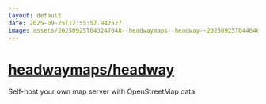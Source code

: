 ```yaml
---
layout: default
date: 2025-09-25T12:55:57.942527
image: assets/20250925T043247048--headwaymaps--headway--20250925T044646627--cropped.png
---
```


# [headwaymaps/headway](https://github.com/headwaymaps/headway)

Self-host your own map server with OpenStreetMap data

